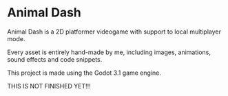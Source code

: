 # Animal Dash
Animal Dash is a 2D platformer videogame with support to local multiplayer mode.

Every asset is entirely hand-made by me, including images, animations, sound effects and code snippets.

This project is made using the Godot 3.1 game engine.

THIS IS NOT FINISHED YET!!!
